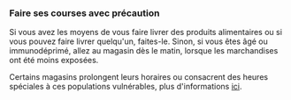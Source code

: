 ### Faire ses courses avec précaution

Si vous avez les moyens de vous faire livrer des produits alimentaires ou si vous pouvez faire livrer quelqu'un, faites-le. Sinon, si vous êtes âgé ou immunodéprimé, allez au magasin dès le matin, lorsque les marchandises ont été moins exposées.

Certains magasins prolongent leurs horaires ou consacrent des heures spéciales à ces populations vulnérables, plus d'informations [ici](https://twitter.com/mcuban/status/1239244137834127362).
